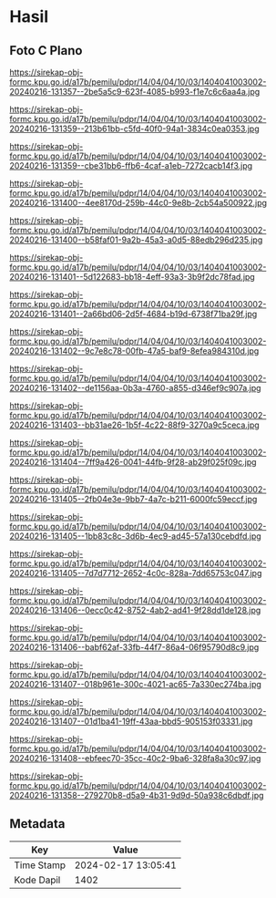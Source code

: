 # Hasil

## Foto C Plano

https://sirekap-obj-formc.kpu.go.id/a17b/pemilu/pdpr/14/04/04/10/03/1404041003002-20240216-131357--2be5a5c9-623f-4085-b993-f1e7c6c6aa4a.jpg

https://sirekap-obj-formc.kpu.go.id/a17b/pemilu/pdpr/14/04/04/10/03/1404041003002-20240216-131359--213b61bb-c5fd-40f0-94a1-3834c0ea0353.jpg

https://sirekap-obj-formc.kpu.go.id/a17b/pemilu/pdpr/14/04/04/10/03/1404041003002-20240216-131359--cbe31bb6-ffb6-4caf-a1eb-7272cacb14f3.jpg

https://sirekap-obj-formc.kpu.go.id/a17b/pemilu/pdpr/14/04/04/10/03/1404041003002-20240216-131400--4ee8170d-259b-44c0-9e8b-2cb54a500922.jpg

https://sirekap-obj-formc.kpu.go.id/a17b/pemilu/pdpr/14/04/04/10/03/1404041003002-20240216-131400--b58faf01-9a2b-45a3-a0d5-88edb296d235.jpg

https://sirekap-obj-formc.kpu.go.id/a17b/pemilu/pdpr/14/04/04/10/03/1404041003002-20240216-131401--5d122683-bb18-4eff-93a3-3b9f2dc78fad.jpg

https://sirekap-obj-formc.kpu.go.id/a17b/pemilu/pdpr/14/04/04/10/03/1404041003002-20240216-131401--2a66bd06-2d5f-4684-b19d-6738f71ba29f.jpg

https://sirekap-obj-formc.kpu.go.id/a17b/pemilu/pdpr/14/04/04/10/03/1404041003002-20240216-131402--9c7e8c78-00fb-47a5-baf9-8efea984310d.jpg

https://sirekap-obj-formc.kpu.go.id/a17b/pemilu/pdpr/14/04/04/10/03/1404041003002-20240216-131402--de1156aa-0b3a-4760-a855-d346ef9c907a.jpg

https://sirekap-obj-formc.kpu.go.id/a17b/pemilu/pdpr/14/04/04/10/03/1404041003002-20240216-131403--bb31ae26-1b5f-4c22-88f9-3270a9c5ceca.jpg

https://sirekap-obj-formc.kpu.go.id/a17b/pemilu/pdpr/14/04/04/10/03/1404041003002-20240216-131404--7ff9a426-0041-44fb-9f28-ab29f025f09c.jpg

https://sirekap-obj-formc.kpu.go.id/a17b/pemilu/pdpr/14/04/04/10/03/1404041003002-20240216-131405--2fb04e3e-9bb7-4a7c-b211-6000fc59eccf.jpg

https://sirekap-obj-formc.kpu.go.id/a17b/pemilu/pdpr/14/04/04/10/03/1404041003002-20240216-131405--1bb83c8c-3d6b-4ec9-ad45-57a130cebdfd.jpg

https://sirekap-obj-formc.kpu.go.id/a17b/pemilu/pdpr/14/04/04/10/03/1404041003002-20240216-131405--7d7d7712-2652-4c0c-828a-7dd65753c047.jpg

https://sirekap-obj-formc.kpu.go.id/a17b/pemilu/pdpr/14/04/04/10/03/1404041003002-20240216-131406--0ecc0c42-8752-4ab2-ad41-9f28dd1de128.jpg

https://sirekap-obj-formc.kpu.go.id/a17b/pemilu/pdpr/14/04/04/10/03/1404041003002-20240216-131406--babf62af-33fb-44f7-86a4-06f95790d8c9.jpg

https://sirekap-obj-formc.kpu.go.id/a17b/pemilu/pdpr/14/04/04/10/03/1404041003002-20240216-131407--018b961e-300c-4021-ac65-7a330ec274ba.jpg

https://sirekap-obj-formc.kpu.go.id/a17b/pemilu/pdpr/14/04/04/10/03/1404041003002-20240216-131407--01d1ba41-19ff-43aa-bbd5-905153f03331.jpg

https://sirekap-obj-formc.kpu.go.id/a17b/pemilu/pdpr/14/04/04/10/03/1404041003002-20240216-131408--ebfeec70-35cc-40c2-9ba6-328fa8a30c97.jpg

https://sirekap-obj-formc.kpu.go.id/a17b/pemilu/pdpr/14/04/04/10/03/1404041003002-20240216-131358--279270b8-d5a9-4b31-9d9d-50a938c6dbdf.jpg


## Metadata

| Key        | Value               |
| ---------- | ------------------- |
| Time Stamp | 2024-02-17 13:05:41 |
| Kode Dapil | 1402                |




